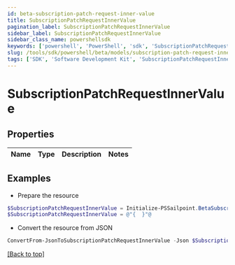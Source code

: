 ```yaml
---
id: beta-subscription-patch-request-inner-value
title: SubscriptionPatchRequestInnerValue
pagination_label: SubscriptionPatchRequestInnerValue
sidebar_label: SubscriptionPatchRequestInnerValue
sidebar_class_name: powershellsdk
keywords: ['powershell', 'PowerShell', 'sdk', 'SubscriptionPatchRequestInnerValue', 'BetaSubscriptionPatchRequestInnerValue'] 
slug: /tools/sdk/powershell/beta/models/subscription-patch-request-inner-value
tags: ['SDK', 'Software Development Kit', 'SubscriptionPatchRequestInnerValue', 'BetaSubscriptionPatchRequestInnerValue']
---
```



# SubscriptionPatchRequestInnerValue

## Properties

Name | Type | Description | Notes
------------ | ------------- | ------------- | -------------

## Examples

- Prepare the resource
```powershell
$SubscriptionPatchRequestInnerValue = Initialize-PSSailpoint.BetaSubscriptionPatchRequestInnerValue 
$SubscriptionPatchRequestInnerValue = @"{  }"@
```

- Convert the resource from JSON
```powershell
ConvertFrom-JsonToSubscriptionPatchRequestInnerValue -Json $SubscriptionPatchRequestInnerValue
```


[[Back to top]](#) 

